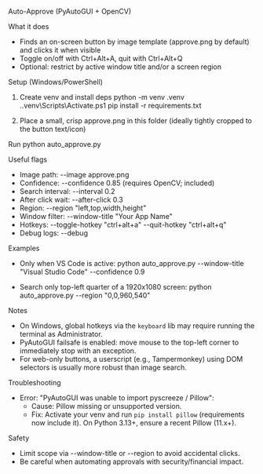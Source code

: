Auto-Approve (PyAutoGUI + OpenCV)

What it does
- Finds an on-screen button by image template (approve.png by default) and clicks it when visible
- Toggle on/off with Ctrl+Alt+A, quit with Ctrl+Alt+Q
- Optional: restrict by active window title and/or a screen region

Setup (Windows/PowerShell)
1) Create venv and install deps
   python -m venv .venv
   .\.venv\Scripts\Activate.ps1
   pip install -r requirements.txt

2) Place a small, crisp approve.png in this folder (ideally tightly cropped to the button text/icon)

Run
   python auto_approve.py

Useful flags
- Image path:       --image approve.png
- Confidence:       --confidence 0.85   (requires OpenCV; included)
- Search interval:  --interval 0.2
- After click wait: --after-click 0.3
- Region:           --region "left,top,width,height"
- Window filter:    --window-title "Your App Name"
- Hotkeys:          --toggle-hotkey "ctrl+alt+a"  --quit-hotkey "ctrl+alt+q"
- Debug logs:       --debug

Examples
- Only when VS Code is active:
  python auto_approve.py --window-title "Visual Studio Code" --confidence 0.9

- Search only top-left quarter of a 1920x1080 screen:
  python auto_approve.py --region "0,0,960,540"

Notes
- On Windows, global hotkeys via the `keyboard` lib may require running the terminal as Administrator.
- PyAutoGUI failsafe is enabled: move mouse to the top-left corner to immediately stop with an exception.
- For web-only buttons, a userscript (e.g., Tampermonkey) using DOM selectors is usually more robust than image search.

Troubleshooting
- Error: "PyAutoGUI was unable to import pyscreeze / Pillow":
  - Cause: Pillow missing or unsupported version.
  - Fix: Activate your venv and run `pip install pillow` (requirements now include it). On Python 3.13+, ensure a recent Pillow (11.x+).

Safety
- Limit scope via --window-title or --region to avoid accidental clicks.
- Be careful when automating approvals with security/financial impact.
